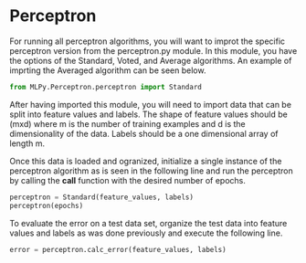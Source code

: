# Perceptron

For running all perceptron algorithms, you will want to improt the specific
perceptron version from the perceptron.py module. In this module, you have the
options of the Standard, Voted, and Average algorithms. An example of imprting
the Averaged algorithm can be seen below. 

```python
from MLPy.Perceptron.perceptron import Standard
```


After having imported this module, you will need to import data that can be
split into feature values and labels. The shape of feature values should be
(mxd) where m is the number of training examples and d is the dimensionality of
the data. Labels should be a one dimensional array of length m.

Once this data is loaded and ogranized, initialize a single instance of the
perceptron algorithm as is seen in the following line and run the perceptron by
calling the __call__ function with the desired number of epochs. 

```python
perceptron = Standard(feature_values, labels)
perceptron(epochs)
```

To evaluate the error on a test data set, organize the test data into feature
values and labels as was done previously and execute the following line.

```python
error = perceptron.calc_error(feature_values, labels)
```
